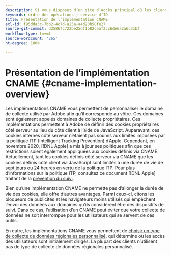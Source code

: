 ```yaml
---
description: Si vous disposez d’un site d’accès principal où les clients peuvent être identifiés avant de se rendre sur d’autres domaines, un CNAME peut activer le suivi inter-domaines dans les navigateurs qui n’acceptent pas les cookies tiers (comme Safari).
keywords: ordre des opérations ; service d’ID
title: Présentation de l’implémentation CNAME
exl-id: f95dda3c-7bb2-4c7d-a25a-a4d20b58fe27
source-git-commit: d2586fc722be25df1b82caaf2cc6de6a2a6c31bf
workflow-type: tm+mt
source-wordcount: '265'
ht-degree: 100%

---
```


# Présentation de l’implémentation CNAME {#cname-implementation-overview}

Les implémentations CNAME vous permettent de personnaliser le domaine de collecte utilisé par Adobe afin qu’il corresponde au vôtre. Ces domaines sont également appelés domaines de collecte propriétaires. Ces implémentations permettent à Adobe de définir des cookies propriétaires côté serveur au lieu du côté client à lʼaide de JavaScript. Auparavant, ces cookies internes côté serveur n’étaient pas soumis aux limites imposées par la politique ITP (Intelligent Tracking Prevention) d’Apple. Cependant, en novembre 2020, [!DNL Apple] a mis à jour ses politiques afin que ces restrictions soient également appliquées aux cookies définis via CNAME. Actuellement, tant les cookies définis côté serveur via CNAME que les cookies définis côté client via JavaScript sont limités à une durée de vie de sept jours ou 24 heures en vertu de la politique ITP. Pour plus d’informations sur la politique ITP, consultez ce document [!DNL Apple] traitant de la [prévention du suivi](https://webkit.org/tracking-prevention/#intelligent-tracking-prevention-itp).

Bien quʼune implémentation CNAME ne permette pas dʼallonger la durée de vie des cookies, elle offre dʼautres avantages. Parmi ceux-ci, citons les bloqueurs de publicités et les navigateurs moins utilisés qui empêchent lʼenvoi des données aux domaines quʼils considèrent être des dispositifs de suivi. Dans ce cas, lʼutilisation dʼun CNAME peut éviter que votre collecte de données ne soit interrompue pour les utilisateurs qui se servent de ces outils.

En outre, les implémentations CNAME vous permettent de [choisir un type de collecte de données régionales personnalisé](https://experienceleague.adobe.com/docs/analytics/technotes/rdc/regional-data-collection.html?lang=fr), qui détermine où les accès des utilisateurs sont initialement dirigés. La plupart des clients nʼutilisent pas de type de collecte de données régionales personnalisé.

